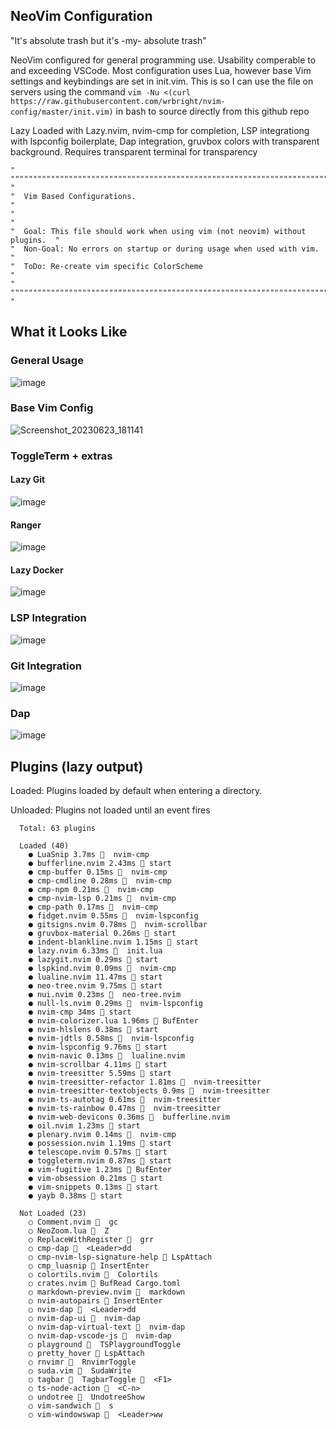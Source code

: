 ## NeoVim Configuration

"It's absolute trash but it's -my- absolute trash"

NeoVim configured for general programming use. Usability comperable to and exceeding VSCode. Most configuration uses Lua, however base Vim settings and keybindings are set in init.vim. This is so I can use the file on servers using the command ``vim -Nu <(curl https://raw.githubusercontent.com/wrbright/nvim-config/master/init.vim)`` in bash to source directly from this github repo

Lazy Loaded with Lazy.nvim, nvim-cmp for completion, LSP integrationg with lspconfig boilerplate, Dap integration, gruvbox colors with transparent background. Requires transparent terminal for transparency

```
" """""""""""""""""""""""""""""""""""""""""""""""""""""""""""""""""""""""""" "
"  Vim Based Configurations.                                                 "
"                                                                            "
"  Goal: This file should work when using vim (not neovim) without plugins.  "
"  Non-Goal: No errors on startup or during usage when used with vim.        "
"  ToDo: Re-create vim specific ColorScheme                                   "
" """""""""""""""""""""""""""""""""""""""""""""""""""""""""""""""""""""""""" "
```

## What it Looks Like

### General Usage
![image](https://user-images.githubusercontent.com/55282244/227053398-78597a9e-19e4-46b2-8c7b-dd749e41f9ef.png)

### Base Vim Config
![Screenshot_20230623_181141](https://github.com/wrbright/nvim-config/assets/55282244/88605c2d-a7b5-4024-9554-a6b61a08e035)


### ToggleTerm + extras
#### Lazy Git
![image](https://user-images.githubusercontent.com/55282244/227053539-29a461a2-ae71-4e9d-9ae8-b5038109fe7b.png)
#### Ranger
![image](https://user-images.githubusercontent.com/55282244/227054369-c7d07e12-73a8-4b3d-8b01-660042b14070.png)
#### Lazy Docker
![image](https://user-images.githubusercontent.com/55282244/231551059-05dbf841-b19f-4c7a-b7c0-eba8ccb4f6f0.png)


### LSP Integration
![image](https://user-images.githubusercontent.com/55282244/227053951-e9945c5a-8844-4a44-8835-c5822c2da710.png)

### Git Integration
![image](https://user-images.githubusercontent.com/55282244/227054160-12591aad-f4ec-48dd-83ad-55ea2b33bad6.png)

### Dap

![image](https://user-images.githubusercontent.com/55282244/227055214-0bd29846-6ed5-42a4-a987-021d3dea9988.png)

## Plugins (lazy output)

Loaded: Plugins loaded by default when entering a directory.

Unloaded: Plugins not loaded until an event fires
```
  Total: 63 plugins

  Loaded (40)
    ● LuaSnip 3.7ms   nvim-cmp
    ● bufferline.nvim 2.43ms  start
    ● cmp-buffer 0.15ms   nvim-cmp
    ● cmp-cmdline 0.28ms   nvim-cmp
    ● cmp-npm 0.21ms   nvim-cmp
    ● cmp-nvim-lsp 0.21ms   nvim-cmp
    ● cmp-path 0.17ms   nvim-cmp
    ● fidget.nvim 0.55ms   nvim-lspconfig
    ● gitsigns.nvim 0.78ms   nvim-scrollbar
    ● gruvbox-material 0.26ms  start
    ● indent-blankline.nvim 1.15ms  start
    ● lazy.nvim 6.33ms   init.lua
    ● lazygit.nvim 0.29ms  start
    ● lspkind.nvim 0.09ms   nvim-cmp
    ● lualine.nvim 11.47ms  start
    ● neo-tree.nvim 9.75ms  start
    ● nui.nvim 0.23ms   neo-tree.nvim
    ● null-ls.nvim 0.29ms   nvim-lspconfig
    ● nvim-cmp 34ms  start
    ● nvim-colorizer.lua 1.96ms  BufEnter
    ● nvim-hlslens 0.38ms  start
    ● nvim-jdtls 0.58ms   nvim-lspconfig
    ● nvim-lspconfig 9.76ms  start
    ● nvim-navic 0.13ms   lualine.nvim
    ● nvim-scrollbar 4.11ms  start
    ● nvim-treesitter 5.59ms  start
    ● nvim-treesitter-refactor 1.81ms   nvim-treesitter
    ● nvim-treesitter-textobjects 0.9ms   nvim-treesitter
    ● nvim-ts-autotag 0.61ms   nvim-treesitter
    ● nvim-ts-rainbow 0.47ms   nvim-treesitter
    ● nvim-web-devicons 0.36ms   bufferline.nvim
    ● oil.nvim 1.23ms  start
    ● plenary.nvim 0.14ms   nvim-cmp
    ● possession.nvim 1.19ms  start
    ● telescope.nvim 0.57ms  start
    ● toggleterm.nvim 0.87ms  start
    ● vim-fugitive 1.23ms  BufEnter
    ● vim-obsession 0.21ms  start
    ● vim-snippets 0.13ms  start
    ● yayb 0.38ms  start

  Not Loaded (23)
    ○ Comment.nvim   gc
    ○ NeoZoom.lua   Z
    ○ ReplaceWithRegister   grr
    ○ cmp-dap   <Leader>dd
    ○ cmp-nvim-lsp-signature-help  LspAttach
    ○ cmp_luasnip  InsertEnter
    ○ colortils.nvim   Colortils
    ○ crates.nvim  BufRead Cargo.toml
    ○ markdown-preview.nvim   markdown
    ○ nvim-autopairs  InsertEnter
    ○ nvim-dap   <Leader>dd
    ○ nvim-dap-ui   nvim-dap
    ○ nvim-dap-virtual-text   nvim-dap
    ○ nvim-dap-vscode-js   nvim-dap
    ○ playground   TSPlaygroundToggle
    ○ pretty_hover  LspAttach
    ○ rnvimr   RnvimrToggle
    ○ suda.vim   SudaWrite
    ○ tagbar   TagbarToggle   <F1>
    ○ ts-node-action   <C-n>
    ○ undotree   UndotreeShow
    ○ vim-sandwich   s
    ○ vim-windowswap   <Leader>ww

```
